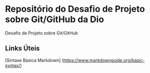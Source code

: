 # Repositório do Desafio de Projeto sobre Git/GitHub da Dio
Desafio de Projeto sobre Git/GitHub

## Links Úteis
[Sintaxe Basica Markdown] (https://www.markdownguide.org/basic-syntax/)
